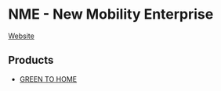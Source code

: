 # NME - New Mobility Enterprise

[Website](https://nm-e.com)

## Products 
* [GREEN TO HOME](https://greentohome.at)

